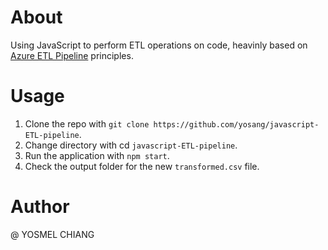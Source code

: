 # About
Using JavaScript to perform ETL operations on code, heavinly based on [Azure ETL Pipeline](https://github.com/yosang/azure-ETL-pipeline) principles.

# Usage
1. Clone the repo with `git clone https://github.com/yosang/javascript-ETL-pipeline`.
2. Change directory with cd `javascript-ETL-pipeline`.
3. Run the application with `npm start`.
4. Check the output folder for the new `transformed.csv` file.

# Author
@ YOSMEL CHIANG